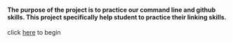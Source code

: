 #### The purpose of the project is to practice our command line and github skills. This project specifically help student to practice their linking skills.

click [here](home.md) to begin

